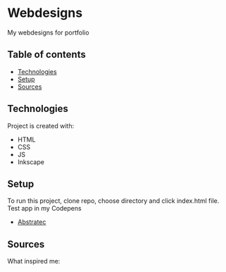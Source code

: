 # Webdesigns
 My webdesigns for portfolio

## Table of contents
* [Technologies](#technologies)
* [Setup](#setup)
* [Sources](#sources)
	
## Technologies
Project is created with:
* HTML
* CSS
* JS
* Inkscape
	
## Setup
To run this project, clone repo, choose directory and click index.html file.
Test app in my Codepens 
* [Abstratec](https://codepen.io/Panelinio/pen/RwzKrZO)

## Sources
What inspired me:
